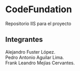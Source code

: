 # CodeFundation
Repositorio IIS para el proyecto

## Integrantes

  Alejandro Fuster López.  
  Pedro Antonio Aguilar Lima.  
  Frank Leandro Mejías Cervantes.

